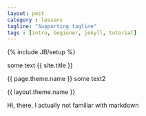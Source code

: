 ```yaml
---
layout: post
category : lessons
tagline: "Supporting tagline"
tags : [intro, beginner, jekyll, tutorial]
---
```

{% include JB/setup %}

some text
{{ site.title }}

{{ page.theme.name }}
some text2

{{ layout.theme.name }}

Hi, there, I actually not familiar with markdown
